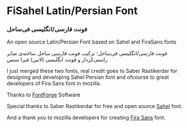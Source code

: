 # FiSahel Latin/Persian Font
### فونت فارسی/انگلیسی فی‌ساحل   

An open source Latin/Persian Font based on Sahel and FiraSans fonts

فونت فارسی/انگلیسی فی‌ساحل؛ ترکیب فونت فارسی ساحل ساخته‌ی صابر راستی‌کردار و فونت انگلیسی (لاتین) فیرا سنس

I just merged these two fonts, real credit goes to Saber Rastikerdar for designing and developing Sahel Persian font and ofcourse to great developers of Fira Sans font in mozilla.

Thanks to [FontForge](https://fontforge.org/) Software

Special thanks to Saber Rastikerdar for free and open source [Sahel](https://rastikerdar.github.io/sahel-font/) font.

And a thank you to mozilla developers for creating [Fira Sans](https://github.com/mozilla/Fira) font.
